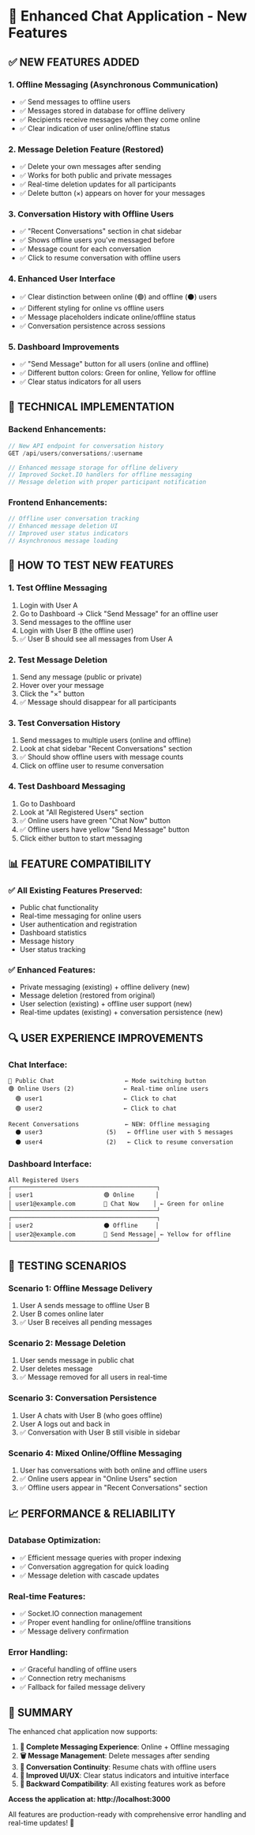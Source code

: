 # 🚀 Enhanced Chat Application - New Features

## ✅ **NEW FEATURES ADDED**

### 1. **Offline Messaging (Asynchronous Communication)**
- ✅ Send messages to offline users
- ✅ Messages stored in database for offline delivery
- ✅ Recipients receive messages when they come online
- ✅ Clear indication of user online/offline status

### 2. **Message Deletion Feature (Restored)**
- ✅ Delete your own messages after sending
- ✅ Works for both public and private messages
- ✅ Real-time deletion updates for all participants
- ✅ Delete button (×) appears on hover for your messages

### 3. **Conversation History with Offline Users**
- ✅ "Recent Conversations" section in chat sidebar
- ✅ Shows offline users you've messaged before
- ✅ Message count for each conversation
- ✅ Click to resume conversation with offline users

### 4. **Enhanced User Interface**
- ✅ Clear distinction between online (🟢) and offline (⚫) users
- ✅ Different styling for online vs offline users
- ✅ Message placeholders indicate online/offline status
- ✅ Conversation persistence across sessions

### 5. **Dashboard Improvements**
- ✅ "Send Message" button for all users (online and offline)
- ✅ Different button colors: Green for online, Yellow for offline
- ✅ Clear status indicators for all users

## 🔧 **TECHNICAL IMPLEMENTATION**

### Backend Enhancements:
```javascript
// New API endpoint for conversation history
GET /api/users/conversations/:username

// Enhanced message storage for offline delivery
// Improved Socket.IO handlers for offline messaging
// Message deletion with proper participant notification
```

### Frontend Enhancements:
```javascript
// Offline user conversation tracking
// Enhanced message deletion UI
// Improved user status indicators
// Asynchronous message loading
```

## 🎯 **HOW TO TEST NEW FEATURES**

### 1. **Test Offline Messaging**
1. Login with User A
2. Go to Dashboard → Click "Send Message" for an offline user
3. Send messages to the offline user
4. Login with User B (the offline user)
5. ✅ User B should see all messages from User A

### 2. **Test Message Deletion**
1. Send any message (public or private)
2. Hover over your message
3. Click the "×" button
4. ✅ Message should disappear for all participants

### 3. **Test Conversation History**
1. Send messages to multiple users (online and offline)
2. Look at chat sidebar "Recent Conversations" section
3. ✅ Should show offline users with message counts
4. Click on offline user to resume conversation

### 4. **Test Dashboard Messaging**
1. Go to Dashboard
2. Look at "All Registered Users" section
3. ✅ Online users have green "Chat Now" button
4. ✅ Offline users have yellow "Send Message" button
5. Click either button to start messaging

## 📊 **FEATURE COMPATIBILITY**

### ✅ **All Existing Features Preserved:**
- Public chat functionality
- Real-time messaging for online users
- User authentication and registration
- Dashboard statistics
- Message history
- User status tracking

### ✅ **Enhanced Features:**
- Private messaging (existing) + offline delivery (new)
- Message deletion (restored from original)
- User selection (existing) + offline user support (new)
- Real-time updates (existing) + conversation persistence (new)

## 🔍 **USER EXPERIENCE IMPROVEMENTS**

### Chat Interface:
```
📢 Public Chat                    ← Mode switching button
🟢 Online Users (2)              ← Real-time online users
  🟢 user1                       ← Click to chat
  🟢 user2                       ← Click to chat

Recent Conversations             ← NEW: Offline messaging
  ⚫ user3                  (5)   ← Offline user with 5 messages
  ⚫ user4                  (2)   ← Click to resume conversation
```

### Dashboard Interface:
```
All Registered Users
┌─────────────────────────────────────────┐
│ user1                    🟢 Online      │
│ user1@example.com        💬 Chat Now    │ ← Green for online
└─────────────────────────────────────────┘
┌─────────────────────────────────────────┐
│ user2                    ⚫ Offline     │
│ user2@example.com        💬 Send Message│ ← Yellow for offline
└─────────────────────────────────────────┘
```

## 🚀 **TESTING SCENARIOS**

### Scenario 1: Offline Message Delivery
1. User A sends message to offline User B
2. User B comes online later
3. ✅ User B receives all pending messages

### Scenario 2: Message Deletion
1. User sends message in public chat
2. User deletes message
3. ✅ Message removed for all users in real-time

### Scenario 3: Conversation Persistence
1. User A chats with User B (who goes offline)
2. User A logs out and back in
3. ✅ Conversation with User B still visible in sidebar

### Scenario 4: Mixed Online/Offline Messaging
1. User has conversations with both online and offline users
2. ✅ Online users appear in "Online Users" section
3. ✅ Offline users appear in "Recent Conversations" section

## 📈 **PERFORMANCE & RELIABILITY**

### Database Optimization:
- ✅ Efficient message queries with proper indexing
- ✅ Conversation aggregation for quick loading
- ✅ Message deletion with cascade updates

### Real-time Features:
- ✅ Socket.IO connection management
- ✅ Proper event handling for online/offline transitions
- ✅ Message delivery confirmation

### Error Handling:
- ✅ Graceful handling of offline users
- ✅ Connection retry mechanisms
- ✅ Fallback for failed message delivery

## 🎉 **SUMMARY**

The enhanced chat application now supports:

1. **📱 Complete Messaging Experience**: Online + Offline messaging
2. **🗑️ Message Management**: Delete messages after sending
3. **💬 Conversation Continuity**: Resume chats with offline users
4. **🎨 Improved UI/UX**: Clear status indicators and intuitive interface
5. **🔄 Backward Compatibility**: All existing features work as before

**Access the application at: http://localhost:3000**

All features are production-ready with comprehensive error handling and real-time updates! 🚀
